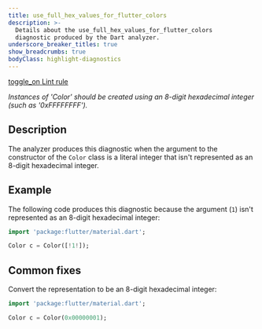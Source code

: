 ```yaml
---
title: use_full_hex_values_for_flutter_colors
description: >-
  Details about the use_full_hex_values_for_flutter_colors
  diagnostic produced by the Dart analyzer.
underscore_breaker_titles: true
show_breadcrumbs: true
bodyClass: highlight-diagnostics
---
```


<div class="tags">
  <a class="tag-label"
      href="/tools/linter-rules/use_full_hex_values_for_flutter_colors"
      title="Learn about the lint rule that enables this diagnostic."
      aria-label="Learn about the lint rule that enables this diagnostic."
      target="_blank">
    <span class="material-symbols" aria-hidden="true">toggle_on</span>
    <span>Lint rule</span>
  </a>
</div>

_Instances of 'Color' should be created using an 8-digit hexadecimal integer (such as '0xFFFFFFFF')._

## Description

The analyzer produces this diagnostic when the argument to the constructor
of the `Color` class is a literal integer that isn't represented as an
8-digit hexadecimal integer.

## Example

The following code produces this diagnostic because the argument (`1`)
isn't represented as an 8-digit hexadecimal integer:

```dart
import 'package:flutter/material.dart';

Color c = Color([!1!]);
```

## Common fixes

Convert the representation to be an 8-digit hexadecimal integer:

```dart
import 'package:flutter/material.dart';

Color c = Color(0x00000001);
```
